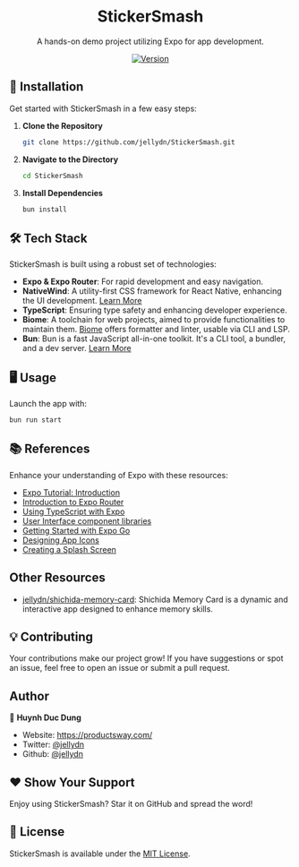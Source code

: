 <h1 align="center">StickerSmash</h1>

<p align="center">A hands-on demo project utilizing Expo for app development.</p>

<p align="center">
  <a href="https://www.npmjs.com/package/stickersmash" target="_blank">
    <img alt="Version" src="https://img.shields.io/npm/v/stickersmash.svg">
  </a>
</p>

## 🚀 Installation

Get started with StickerSmash in a few easy steps:

1. **Clone the Repository**
   ```bash
   git clone https://github.com/jellydn/StickerSmash.git
   ```
2. **Navigate to the Directory**
   ```bash
   cd StickerSmash
   ```
3. **Install Dependencies**
   ```bash
   bun install
   ```

## 🛠 Tech Stack

StickerSmash is built using a robust set of technologies:

- **Expo & Expo Router**: For rapid development and easy navigation.
- **NativeWind**: A utility-first CSS framework for React Native, enhancing the UI development. [Learn More](https://www.nativewind.dev/)
- **TypeScript**: Ensuring type safety and enhancing developer experience.
- **Biome**: A toolchain for web projects, aimed to provide functionalities to maintain them. [Biome](https://biomejs.dev) offers formatter and linter, usable via CLI and LSP.
- **Bun**: Bun is a fast JavaScript all-in-one toolkit. It's a CLI tool, a bundler, and a dev server. [Learn More](https://bun.sh/)


## 🖥 Usage

Launch the app with:

```bash
bun run start
```

## 📚 References

Enhance your understanding of Expo with these resources:

- [Expo Tutorial: Introduction](https://docs.expo.dev/tutorial/introduction/)
- [Introduction to Expo Router](https://docs.expo.dev/router/introduction/)
- [Using TypeScript with Expo](https://docs.expo.dev/guides/typescript/)
- [User Interface component libraries](https://docs.expo.dev/ui-programming/user-interface-libraries/)
- [Getting Started with Expo Go](https://docs.expo.dev/get-started/expo-go/)
- [Designing App Icons](https://docs.expo.dev/develop/user-interface/app-icons/)
- [Creating a Splash Screen](https://docs.expo.dev/develop/user-interface/splash-screen/)

## Other Resources

- [jellydn/shichida-memory-card](https://github.com/jellydn/shichida-memory-card): Shichida Memory Card is a dynamic and interactive app designed to enhance memory skills.

## 💡 Contributing

Your contributions make our project grow! If you have suggestions or spot an issue, feel free to open an issue or submit a pull request.

## Author

👤 **Huynh Duc Dung**

- Website: https://productsway.com/
- Twitter: [@jellydn](https://twitter.com/jellydn)
- Github: [@jellydn](https://github.com/jellydn)

## ❤ Show Your Support

Enjoy using StickerSmash? Star it on GitHub and spread the word!

## 📄 License

StickerSmash is available under the [MIT License](LICENSE).
